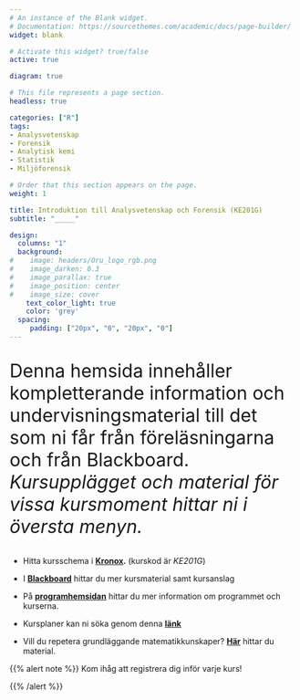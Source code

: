 ```yaml
---
# An instance of the Blank widget.
# Documentation: https://sourcethemes.com/academic/docs/page-builder/
widget: blank

# Activate this widget? true/false
active: true

diagram: true

# This file represents a page section.
headless: true

categories: ["R"]
tags:
- Analysvetenskap
- Forensik
- Analytisk kemi
- Statistik
- Miljöforensik

# Order that this section appears on the page.
weight: 1

title: Introduktion till Analysvetenskap och Forensik (KE201G)
subtitle: "_____"

design:
  columns: "1"
  background:
#    image: headers/Oru_logo_rgb.png
#    image_darken: 0.3
#    image_parallax: true
#    image_position: center
#    image_size: cover
    text_color_light: true
    color: 'grey'
  spacing:
     padding: ["20px", "0", "20px", "0"]
---
```


<font size="6">

Denna hemsida innehåller kompletterande information och undervisningsmaterial till det som ni får från föreläsningarna och från Blackboard. _Kursupplägget och material för vissa kursmoment hittar ni i översta menyn._

 </font>
 
- Hitta kursschema i **[Kronox](https://kronox.oru.se/index.jsp).** (kurskod är _KE201G_)

- I **[Blackboard](https://idp.oru.se/oxauth/login.htm)** hittar du mer kursmaterial samt kursanslag

- På **[programhemsidan](https://www.oru.se/utbildning/program/analysvetenskapligt-program-i-kemi-med-inriktning-mot-forensik/)** hittar du mer information om programmet och kurserna.

- Kursplaner kan ni söka genom denna **[länk](https://www.oru.se/utbildning/jag-ar-student/kurs--och-utbildningsplaner/)**

- Vill du repetera grundläggande matematikkunskaper? **[Här](https://www.oru.se/institutioner/naturvetenskap-och-teknik/amnen/matematik/repetera-matematik/)** hittar du material.

{{% alert note %}}
Kom ihåg att registrera dig inför varje kurs!

{{% /alert %}}

